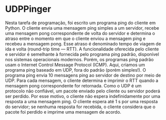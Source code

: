 # UDPPinger

Nesta tarefa de programação, foi escrito um programa ping do cliente em Python. O cliente envia uma mensagem ping simples a um servidor, recebe uma mensagem pong correspondente de volta do servidor e determina o atraso entre o momento em que o cliente enviou a mensagem ping e recebeu a mensagem pong.
Esse atraso é denominado tempo de viagem de ida e volta (round-trip time — RTT). A funcionalidade oferecida pelo cliente e servidor é semelhante à fornecida pelo programa ping padrão, disponível nos sistemas operacionais modernos. Porém, os programas ping padrão usam o Internet Control Message Protocol (ICMP). Aqui, criamos um programa ping baseado em UDP, fora do padrão (porém simples!).
O programa ping envia 10 mensagens ping ao servidor de destino por meio de UDP. Para cada mensagem, o cliente determina e imprimir o RTT quando a mensagem pong correspondente for retornada. 
Como o UDP é um protocolo não confiável, um pacote enviado pelo cliente ou servidor poderá ser perdido. Por esse motivo, o cliente não espera indefinidamente por uma resposta a uma mensagem ping.
O cliente espera até 1 s por uma resposta do servidor; se nenhuma resposta for recebida, o cliente considera que o pacote foi perdido e imprime uma mensagem de acordo.
